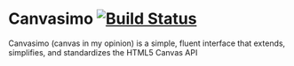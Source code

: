 # Canvasimo [![Build Status](https://travis-ci.org/JakeSidSmith/canvasimo.svg?branch=master)](https://travis-ci.org/JakeSidSmith/canvasimo)

Canvasimo (canvas in my opinion) is a simple, fluent interface that extends, simplifies, and standardizes the HTML5 Canvas API
